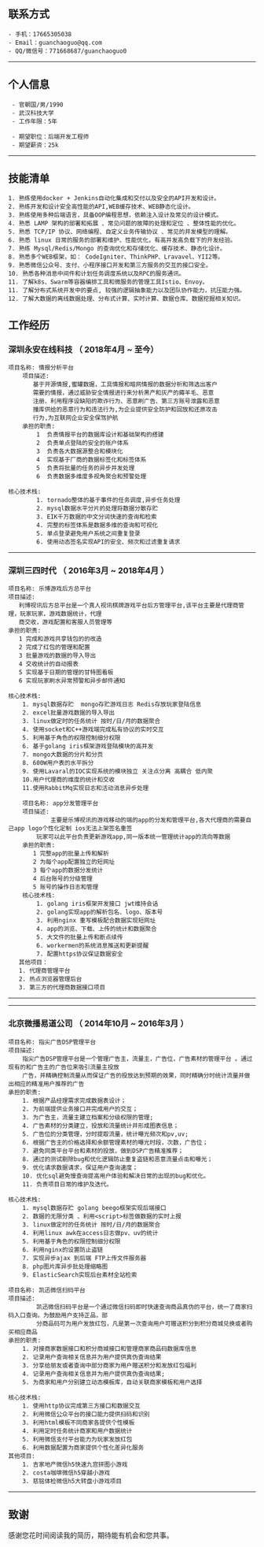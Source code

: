 ## 联系方式
    - 手机：17665305038
    - Email：guanchaoguo@qq.com
    - QQ/微信号：771668687/guanchaoguo0
---
## 个人信息

     - 官朝国/男/1990
     - 武汉科技大学
     - 工作年限：5年

     - 期望职位：后端开发工程师
     - 期望薪资：25k
---
## 技能清单
	1. 熟练使用docker + Jenkins自动化集成和交付以及安全的API开发和设计。
	2. 熟练开发和设计安全高性能的API,WEB缓存技术、WEB静态化设计。
	3. 熟练使用多种后端语言，具备OOP编程思想，依赖注入设计及常见的设计模式。
	4. 熟悉 LAMP 架构的部署和拓展 、常见问题的故障的处理和定位 、整体性能的优化。
	5. 熟悉 TCP/IP 协议、网络编程、自定义业务传输协议 、常见的并发模型的理解。
	6. 熟悉 linux 日常的服务的部署和维护、性能优化，有高并发高负载下的开发经验。
	7. 熟练 Mysql/Redis/Mongo 的查询优化和存储优化、缓存技术、静态化设计。
	8. 熟悉多个WEB框架，如： CodeIgniter、ThinkPHP、Lravavel、YII2等。
	9. 熟悉微信公众号、支付、小程序接口开发和第三方服务的交互的接口安全。
	10. 熟悉各种消息中间件和计划任务调度系统以及RPC的服务通讯。
	11. 了解k8s、Swarm等容器编排工具和微服务的管理工具Istio、Envoy。
	11. 了解分布式系统开发中的要点, 较强的逻辑抽象能力以及团队协作能力，抗压能力强。
	12. 了解大数据的离线数据处理、分布式计算、实时计算、数据仓库、数据挖掘相关知识。

## 工作经历

### 深圳永安在线科技 （ 2018年4月 ~ 至今）


    项目名称: 情报分析平台
        项目描述:
           基于开源情报,蜜罐数据，工具情报和暗网情报的数据分析和筛选出客户
           需要的情报，通过威胁安全情报进行来分析黑产和灰产的薅羊毛、恶意
           注册、利用程序设缺陷的欺诈行为、恶意刷广告、第三方账号泄露和恶意
           撞库供给的恶意行为和违法行为,为企业提供安全防护和回放和还原攻击
           行为,为互联网企业安全保驾护航
        承担的职责:
            1  负责情报平台的数据库设计和基础架构的搭建
            2  负责单点登陆的安全的账户体系
            3  负责各大数据源整合和模块化
            4  实现基于厂商的数据标签化和标签体系
            5  负责将批量的任务的异步并发处理
            6  负责数据多维度多视角聚合和预警处理

    核心技术栈:
            1. tornado整体的基于事件的任务调度,异步任务处理
            2. mysql数据水平分片的处理将数据分散存贮
            3. EIK千万数据的中文分词快速的查询和检索
            4. 完整的标签体系是数据多维的查询和可视化
            5. 单点登录避免用户系统之间重复登录
            6. 使用动态签名实现API的安全、频次和过滤重复请求
---



### 深圳三四时代 （ 2016年3月 ~ 2018年4月 ）
    项目名称: 乐博游戏后方总平台
    项目描述:
       利博视讯后方总平台是一个真人视讯棋牌游戏平台后方管理平台,该平台主要是代理商管理，玩家玩家，游戏数据统计，代理
       商交收，游戏配置和客服人员管理等
    承担的职责:
       1 完成和游戏共享钱包的的改造
       2 完成了红包的管理和配置
       3 批量游戏的数据的导入导出
       4 交收统计的自动报表
       5 实现基于日期的管理的甘特图看板
       6 实现玩家刷水异常预警和异步邮件通知

    核心技术栈:
        1. mysql数据存贮  mongo存贮游戏日志 Redis存放玩家登陆信息
        2. excel批量游戏数据的导入导出
        3. linux做定时的任务统计 按时/日/月的数据聚合
        4. 使用socket和C++游戏端完成私有协议的实时交互
        5. 利用基于角色的权限控制细分权限
        6. 基于golang iris框架游戏登陆模块的高并发
        7. mongo大数据的分片和分页
        8. 600W用户表的水平拆分
        9. 使用Lavaral的IOC实现系统的模块独立 关注点分离 高耦合 低内聚
        10.用户代理商的维度的统计和交收
        11.使用RabbitMq实现日志和活动消息异步处理

        项目名称: app分发管理平台
        项目描述:
                主要是乐博视讯的游戏移动的端的app的分发和管理平台,各大代理商的需要自己app logo个性化定制 ios无法上架签名重签
            玩家可以此平台负责更新游戏app,同一版本统一管理统计app的流向等数据
        承担的职责:
           1 完整app的批量上传和解析
           2 为每个app配置独立的短网址
           3 每个app的数据分发统计
           4 后台账号的分级管理
           5 账号的操作日志和管理 
        核心技术栈:
            1. golang iris框架开发接口 jwt维持会话
            2. golang实现app的解析包名、logo、版本号
            3. 利用nginx 重写模板配合数据实现短网址
            4. app的浏览、下载、上传的统计和数据聚合
            5. 大文件的批量上传和断点续传
            6. workermen的系统消息推送和更新提醒
            7. 配置https协议保证数据安全
       其他项目：
       1. 代理商管理平台 
       2. 热点浏览器管理后台
       3. 第三方的代理商数据接口项目 
---

---
### 北京微播易道公司 （ 2014年10月 ~ 2016年3月 ）

    项目名称: 指尖广告DSP管理平台
    项目描述:
        指尖广告DSP管理平台是一个管理广告主，流量主，广告位，广告素材的管理平台 。通过现有的和广告主的广告位来吸引流量主投放
        广告，并精确控制流量从而保证广告的投放达到预期的效果，同时精确分时统计流量并做出相应的精准用户推荐的广告
    承担的职责:
        1. 根据产品经理需求完成数据表设计；
        2. 为前端提供业务接口并完成用户的交互；
        3. 为广告主，流量主建立档案和分级权限的管理;
        4. 广告素材的分类建立，投放和流量统计并形成图表信息；
        5. 广告位的分类管理，分时提取流量，统计曝光频次和pv,uv;
        6. 根据广告主的价格选择和余额管理素材的曝光时段，次数，广告位；
        7. 避免同类平台平台和素材的投放，做到DSP广告精准推荐；
        8. 通过的测试剔除bug和优化逻辑防止重复盗链和恶意流量点击和曝光；
        9. 优化请求数据请求，保证用户查询速度；
        10. 优化sql避免慢查询提高用户体验和解决日常的出现的bug和优化。
        11. 负责项目日常的维护及迭代。

    核心技术栈:
        1. mysql数据存贮 golang beego框架实现后端接口
        2. 数据的无限分类 、利用<script>标签做数据的实时上报
        3. linux做定时的任务统计 按时/日/月的数据聚合
        4. 利用linux awk在access日志做pv、uv的统计
        5. 利用基于角色的权限控制细分权限
        6. 利用nginx的设置防止盗链
        7. 实现异步ajax 到后端 FTP上传文件服务器
        8. php图片库异步批处理缩略图
        9. ElasticSearch实现后台素材全站检索
        
    项目名称: 凯迅微信扫码平台
    项目描述:
            凯迅微信扫码平台是一个通过微信扫码即时快速查询商品真伪的平台，统一了商家扫码入口查询。为鼓励用户支持正品，部
            分商品码可为用户发放红包，凡是第一次查询用户可赠送积分到积分商城兑换或者购买相应商品
    承担的职责:
        1. 对接商家数据接口和积分商城接口和管理商家商品码数据库信息
        2. 记录用户查询相关信息并为用户提供真伪查询结果
        3. 分享给朋友或者查询中部分商家为用户赠送积分和发放红包福利
        4. 记录用户查询相关信息并为用户提供真伪查询结果;
        5. 为商家和用户分别建立动态模板库，自动关联商家模板和用户选择

    核心技术栈:
        1. 使用http协议完成第三方接口和数据交互
        2. 利用微信公众平台的接口能力提供扫码和识别
        3. 利用html模板不同商家各提供个性模板
        4. 利用定时任务统计商家和用户数据统计
        5. 利用微信支付平台能力为玩家发放红包
        6. 利用数据配置为商家提供个性化差异化服务
    其他项目:
        1. 吉家地产微信h5快速九宫拼图小游戏
        2. costa咖啡微信h5穿越小游戏
        3. 慈铭体检微信h5大转盘小游戏项目
---


## 致谢
感谢您花时间阅读我的简历，期待能有机会和您共事。
